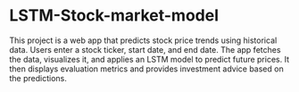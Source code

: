 # LSTM-Stock-market-model
This project is a web app that predicts stock price trends using historical data. Users enter a stock ticker, start date, and end date. The app fetches the data, visualizes it, and applies an LSTM model to predict future prices. It then displays evaluation metrics and provides investment advice based on the predictions.
